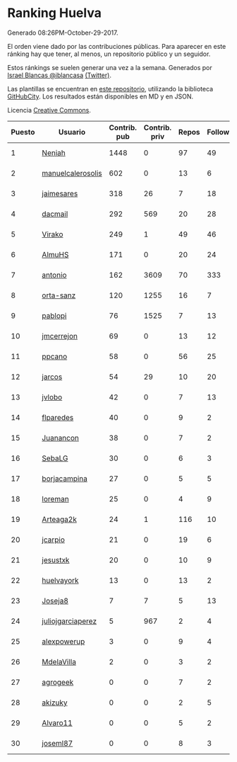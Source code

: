 # Ranking Huelva

Generado 08:26PM-October-29-2017.

El orden viene dado por las contribuciones públicas. Para aparecer en este ránking hay que tener, al menos, un repositorio público y un seguidor.

Estos ránkings se suelen generar una vez a la semana. Generados por [Israel Blancas @iblancasa](https://github.com/iblancasa/) [(Twitter)](https://twitter.com/iblancasa).

Las plantillas se encuentran en [este repositorio](https://github.com/iblancasa/GH-Spanish-Ranking), utilizando la biblioteca [GitHubCity](https://github.com/iblancasa/GitHubCity). Los resultados están disponibles en MD y en JSON.

Licencia [Creative Commons](https://creativecommons.org/licenses/by/4.0/).

| Puesto   |  Usuario  | Contrib. pub | Contrib. priv |Repos| Followers | Desde |  Avatar  |
|----------|-----------|--------------|---------------|-----|-----------|-------|----------|
|1|[Neniah](https://github.com/Neniah)|1448|0|97|49|2011-10-22|![Neniah](https://avatars3.githubusercontent.com/u/1144759)|
|2|[manuelcalerosolis](https://github.com/manuelcalerosolis)|602|0|13|6|2012-12-20|![manuelcalerosolis](https://avatars2.githubusercontent.com/u/3088246)|
|3|[jaimesares](https://github.com/jaimesares)|318|26|7|18|2012-09-28|![jaimesares](https://avatars1.githubusercontent.com/u/2446051)|
|4|[dacmail](https://github.com/dacmail)|292|569|20|28|2008-05-28|![dacmail](https://avatars2.githubusercontent.com/u/11754)|
|5|[Virako](https://github.com/Virako)|249|1|49|46|2011-05-28|![Virako](https://avatars3.githubusercontent.com/u/815686)|
|6|[AlmuHS](https://github.com/AlmuHS)|171|0|20|24|2015-10-11|![AlmuHS](https://avatars1.githubusercontent.com/u/15078104)|
|7|[antonio](https://github.com/antonio)|162|3609|70|333|2008-07-19|![antonio](https://avatars1.githubusercontent.com/u/17516)|
|8|[orta-sanz](https://github.com/orta-sanz)|120|1255|16|7|2013-01-22|![orta-sanz](https://avatars2.githubusercontent.com/u/3337555)|
|9|[pablopi](https://github.com/pablopi)|76|1525|7|13|2014-02-19|![pablopi](https://avatars0.githubusercontent.com/u/6725714)|
|10|[jmcerrejon](https://github.com/jmcerrejon)|69|0|13|12|2012-07-09|![jmcerrejon](https://avatars1.githubusercontent.com/u/1942431)|
|11|[ppcano](https://github.com/ppcano)|58|0|56|25|2011-06-02|![ppcano](https://avatars0.githubusercontent.com/u/825430)|
|12|[jarcos](https://github.com/jarcos)|54|29|10|20|2011-07-23|![jarcos](https://avatars2.githubusercontent.com/u/933995)|
|13|[jvlobo](https://github.com/jvlobo)|42|0|7|13|2013-10-12|![jvlobo](https://avatars1.githubusercontent.com/u/5671420)|
|14|[flparedes](https://github.com/flparedes)|40|0|9|2|2015-06-28|![flparedes](https://avatars2.githubusercontent.com/u/13085943)|
|15|[Juanancon](https://github.com/Juanancon)|38|0|7|2|2016-04-29|![Juanancon](https://avatars1.githubusercontent.com/u/18741909)|
|16|[SebaLG](https://github.com/SebaLG)|30|0|6|3|2015-11-17|![SebaLG](https://avatars1.githubusercontent.com/u/15893746)|
|17|[borjacampina](https://github.com/borjacampina)|27|0|5|5|2010-12-08|![borjacampina](https://avatars1.githubusercontent.com/u/514025)|
|18|[loreman](https://github.com/loreman)|25|0|4|9|2010-11-19|![loreman](https://avatars2.githubusercontent.com/u/488198)|
|19|[Arteaga2k](https://github.com/Arteaga2k)|24|1|116|10|2012-05-11|![Arteaga2k](https://avatars2.githubusercontent.com/u/1731164)|
|20|[jcarpio](https://github.com/jcarpio)|21|0|19|6|2010-11-23|![jcarpio](https://avatars1.githubusercontent.com/u/493260)|
|21|[jesustxk](https://github.com/jesustxk)|20|0|10|9|2014-07-01|![jesustxk](https://avatars2.githubusercontent.com/u/8038664)|
|22|[huelvayork](https://github.com/huelvayork)|13|0|13|2|2011-03-29|![huelvayork](https://avatars3.githubusercontent.com/u/697151)|
|23|[Joseja8](https://github.com/Joseja8)|7|7|5|13|2014-07-12|![Joseja8](https://avatars0.githubusercontent.com/u/8145991)|
|24|[juliojgarciaperez](https://github.com/juliojgarciaperez)|5|967|2|4|2015-08-26|![juliojgarciaperez](https://avatars2.githubusercontent.com/u/13980296)|
|25|[alexpowerup](https://github.com/alexpowerup)|3|0|9|4|2015-04-20|![alexpowerup](https://avatars0.githubusercontent.com/u/12040064)|
|26|[MdelaVilla](https://github.com/MdelaVilla)|2|0|3|2|2012-07-18|![MdelaVilla](https://avatars0.githubusercontent.com/u/2000720)|
|27|[agrogeek](https://github.com/agrogeek)|0|0|7|2|2009-04-01|![agrogeek](https://avatars0.githubusercontent.com/u/69480)|
|28|[akizuky](https://github.com/akizuky)|0|0|2|5|2011-09-08|![akizuky](https://avatars2.githubusercontent.com/u/1035039)|
|29|[Alvaro11](https://github.com/Alvaro11)|0|0|5|2|2014-09-26|![Alvaro11](https://avatars3.githubusercontent.com/u/8927377)|
|30|[joseml87](https://github.com/joseml87)|0|0|8|3|2016-01-13|![joseml87](https://avatars3.githubusercontent.com/u/16690607)|
